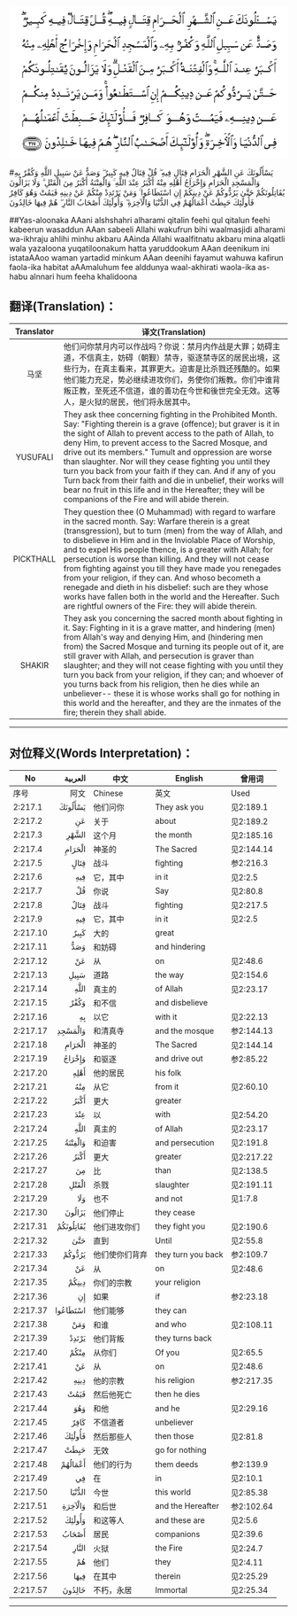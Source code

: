 ![002:217](images/002_217.gif)

#يَسْأَلُونَكَ عَنِ الشَّهْرِ الْحَرَامِ قِتَالٍ فِيهِ ۖ قُلْ قِتَالٌ فِيهِ كَبِيرٌ ۖ وَصَدٌّ عَنْ سَبِيلِ اللَّهِ وَكُفْرٌ بِهِ وَالْمَسْجِدِ الْحَرَامِ وَإِخْرَاجُ أَهْلِهِ مِنْهُ أَكْبَرُ عِنْدَ اللَّهِ ۚ وَالْفِتْنَةُ أَكْبَرُ مِنَ الْقَتْلِ ۗ وَلَا يَزَالُونَ يُقَاتِلُونَكُمْ حَتَّىٰ يَرُدُّوكُمْ عَنْ دِينِكُمْ إِنِ اسْتَطَاعُوا ۚ وَمَنْ يَرْتَدِدْ مِنْكُمْ عَنْ دِينِهِ فَيَمُتْ وَهُوَ كَافِرٌ فَأُولَٰئِكَ حَبِطَتْ أَعْمَالُهُمْ فِي الدُّنْيَا وَالْآخِرَةِ ۖ وَأُولَٰئِكَ أَصْحَابُ النَّارِ ۖ هُمْ فِيهَا خَالِدُونَ 

##Yas-aloonaka AAani alshshahri alharami qitalin feehi qul qitalun feehi kabeerun wasaddun AAan sabeeli Allahi wakufrun bihi waalmasjidi alharami wa-ikhraju ahlihi minhu akbaru AAinda Allahi waalfitnatu akbaru mina alqatli wala yazaloona yuqatiloonakum hatta yaruddookum AAan deenikum ini istataAAoo waman yartadid minkum AAan deenihi fayamut wahuwa kafirun faola-ika habitat aAAmaluhum fee alddunya waal-akhirati waola-ika as-habu alnnari hum feeha khalidoona 

## 翻译(Translation)：

| Translator | 译文(Translation)                                            |
| :--------: | ------------------------------------------------------------ |
|    马坚    | 他们问你禁月内可以作战吗？你说：禁月内作战是大罪；妨碍主道，不信真主，妨碍（朝觐）禁寺，驱逐禁寺区的居民出境，这些行为，在真主看来，其罪更大。迫害是比杀戮还残酷的。如果他们能力充足，势必继续进攻你们，务使你们叛教。你们中谁背叛正教，至死还不信道，谁的善功在今世和後世完全无效。这等人，是火狱的居民，他们将永居其中。 |
|  YUSUFALI  | They ask thee concerning fighting in the Prohibited Month. Say: "Fighting therein is a grave (offence); but graver is it in the sight of Allah to prevent access to the path of Allah, to deny Him, to prevent access to the Sacred Mosque, and drive out its members." Tumult and oppression are worse than slaughter. Nor will they cease fighting you until they turn you back from your faith if they can. And if any of you Turn back from their faith and die in unbelief, their works will bear no fruit in this life and in the Hereafter; they will be companions of the Fire and will abide therein. |
| PICKTHALL  | They question thee (O Muhammad) with regard to warfare in the sacred month. Say: Warfare therein is a great (transgression), but to turn (men) from the way of Allah, and to disbelieve in Him and in the Inviolable Place of Worship, and to expel His people thence, is a greater with Allah; for persecution is worse than killing. And they will not cease from fighting against you till they have made you renegades from your religion, if they can. And whoso becometh a renegade and dieth in his disbelief: such are they whose works have fallen both in the world and the Hereafter. Such are rightful owners of the Fire: they will abide therein. |
|   SHAKIR   | They ask you concerning the sacred month about fighting in it. Say: Fighting in it is a grave matter, and hindering (men) from Allah's way and denying Him, and (hindering men from) the Sacred Mosque and turning its people out of it, are still graver with Allah, and persecution is graver than slaughter; and they will not cease fighting with you until they turn you back from your religion, if they can; and whoever of you turns back from his religion, then he dies while an unbeliever-- these it is whose works shall go for nothing in this world and the hereafter, and they are the inmates of the fire; therein they shall abide. |

---

## 对位释义(Words Interpretation)：

| No   | العربية | 中文    | English | 曾用词 |
| ---- | ------: | ------- | ------- | ------ |
| 序号 |    阿文 | Chinese | 英文    | Used   |
| 2:217.1  | يَسْأَلُونَكَ   | 他们问你       | They ask you       | 见2:189.1  |
| 2:217.2  | عَنِ        | 关于           | about              | 见2:189.2  |
| 2:217.3  | الشَّهْرِ     | 这个月         | the month          | 见2:185.16 |
| 2:217.4  | الْحَرَامِ    | 神圣的         | The Sacred         | 见2:144.14 |
| 2:217.5  | قِتَالٍ      | 战斗           | fighting           | 参2:216.3  |
| 2:217.6  | فِيهِ       | 它，其中       | in it              | 见2:2.5    |
| 2:217.7  | قُلْ        | 你说           | Say                | 见2:80.8   |
| 2:217.8  | قِتَالٌ      | 战斗           | fighting           | 见2:217.5  |
| 2:217.9  | فِيهِ       | 它，其中       | in it              | 见2:2.5    |
| 2:217.10 | كَبِيرٌ      | 大的           | great              |            |
| 2:217.11 | وَصَدٌّ       | 和妨碍         | and hindering      |            |
| 2:217.12 | عَنْ        | 从             | on                 | 见2:48.6   |
| 2:217.13 | سَبِيلِ      | 道路           | the way            | 见2:154.6  |
| 2:217.14 |      اللَّهِ | 真主的         | of Allah           | 见2:23.17  |
| 2:217.15 | وَكُفْرٌ      | 和不信         | and disbelieve     |            |
| 2:217.16 | بِهِ        | 以它           | with it            | 见2:22.13  |
| 2:217.17 | وَالْمَسْجِدِ   | 和清真寺       | and the mosque     | 参2:144.13 |
| 2:217.18 | الْحَرَامِ    | 神圣的         | The Sacred         | 见2:144.14 |
| 2:217.19 | وَإِخْرَاجُ    | 和驱逐         | and drive out      | 参2:85.22  |
| 2:217.20 | أَهْلِهِ      | 他的居民       | his folk           |            |
| 2:217.21 | مِنْهُ       | 从它           | from it            | 见2:60.10  |
| 2:217.22 | أَكْبَرُ      | 更大           | greater            |            |
| 2:217.23 | عِنْدَ       | 以             | with               | 见2:54.20  |
| 2:217.24 |      اللَّهِ | 真主的         | of Allah           | 见2:23.17  |
| 2:217.25 | وَالْفِتْنَةُ   | 和迫害         | and persecution    | 见2:191.8  |
| 2:217.26 | أَكْبَرُ      | 更大           | greater            | 见2:217.22 |
| 2:217.27 | مِنَ        | 比             | than               | 见2:138.5  |
| 2:217.28 | الْقَتْلِ     | 杀戮           | slaughter          | 见2:191.11 |
| 2:217.29 | وَلَا       | 也不           | and not            | 见1:7.8    |
| 2:217.30 | يَزَالُونَ    | 他们停止       | they cease         |            |
| 2:217.31 | يُقَاتِلُونَكُمْ | 他们进攻你们   | they fight you     | 见2:190.6  |
| 2:217.32 | حَتَّىٰ       | 直到           | Until              | 见2:55.8   |
| 2:217.33 | يَرُدُّوكُمْ    | 他们使你们背弃 | they turn you back | 参2:109.7  |
| 2:217.34 | عَنْ        | 从             | on                 | 见2:48.6   |
| 2:217.35 | دِينِكُمْ     | 你们的宗教     | your religion      |            |
| 2:217.36 | إِنِ        | 如果           | if                 | 参2:23.18  |
| 2:217.37 | اسْتَطَاعُوا  | 他们能够       | they can           |            |
| 2:217.38 | وَمَنْ       | 和谁           | and who            | 见2:108.11 |
| 2:217.39 | يَرْتَدِدْ     | 他们背叛       | they turns back    |            |
| 2:217.40 | مِنْكُمْ      | 从你们         | Of you             | 见2:65.5   |
| 2:217.41 | عَنْ        | 从             | on                 | 见2:48.6   |
| 2:217.42 | دِينِهِ      | 他的宗教       | his religion       | 参2:217.35 |
| 2:217.43 | فَيَمُتْ      | 然后他死亡     | then he dies       |            |
| 2:217.44 | وَهُوَ       | 和他           | and he             | 见2:29.16  |
| 2:217.45 | كَافِرٌ      | 不信道者       | unbeliever         |            |
| 2:217.46 | فَأُولَٰئِكَ    | 然后那些人     | then those         | 见2:81.8   |
| 2:217.47 | حَبِطَتْ      | 无效           | go for nothing     |            |
| 2:217.48 | أَعْمَالُهُمْ   | 他们的行为     | them deeds         | 参2:139.9  |
| 2:217.49 | فِي        | 在             | in                 | 见2:10.1   |
| 2:217.50 | الدُّنْيَا    | 今世           | this world         | 见2:85.38  |
| 2:217.51 | وَالْآخِرَةِ   | 和后世         | and the Hereafter  | 参2:102.64 |
| 2:217.52 | وَأُولَٰئِكَ    | 和这等人       | and these are      | 见2:5.6    |
| 2:217.53 | أَصْحَابُ     | 居民           | companions  | 见2:39.6   |
| 2:217.54 | النَّارِ     | 火狱           | the Fire           | 见2:24.7   |
| 2:217.55 | هُمْ        | 他们           | they               | 见2:4.11   |
| 2:217.56 | فِيهَا      | 在其中         | therein            | 见2:25.29  |
| 2:217.57 | خَالِدُونَ    | 不朽，永居     | Immortal           | 见2:25.34  |

---

